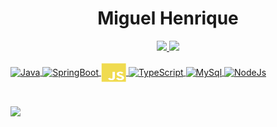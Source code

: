 <p align="center"> 
  <h1 align="center">Miguel Henrique</h1> 
</p>
<p align="center">
<div align="center">
  <a href="https://github.com/Magual27">
  <img loading="lazy" height="180em" src="https://github-readme-stats.vercel.app/api?username=Magual27&show_icons=true&theme=dracula&include_all_commits=true&count_private=true"/>
  <img loading="lazy" height="180em" src="https://github-readme-stats.vercel.app/api/top-langs/?username=Magual27&layout=compact&langs_count=7&theme=dracula"/>
</div>
<div style="display: inline_block"><br>
   <img align="center" alt="Java" height="30" width="40" src="https://cdn.jsdelivr.net/gh/devicons/devicon/icons/java/java-original.svg">
   <img align="center" alt="SpringBoot" height="30" width="40" src="https://cdn.jsdelivr.net/gh/devicons/devicon@latest/icons/spring/spring-original-wordmark.svg">
   <img align="center" alt="JavaScript" height="30" width="40" src="https://raw.githubusercontent.com/devicons/devicon/master/icons/javascript/javascript-plain.svg">
   <img align="center" alt="TypeScript" height="30" width="40"  src="https://cdn.jsdelivr.net/gh/devicons/devicon@latest/icons/typescript/typescript-original.svg" />
   <img align="center" alt="MySql" height="30" width="40" src="https://cdn.jsdelivr.net/gh/devicons/devicon@latest/icons/mysql/mysql-original.svg">
   <img align="center" alt="NodeJs" height="30" width="40" src="https://cdn.jsdelivr.net/gh/devicons/devicon/icons/nodejs/nodejs-original.svg">
<!--    <img align="center" alt="Html5" height="30" width="40" src="https://raw.githubusercontent.com/devicons/devicon/master/icons/html5/html5-original.svg">
   <img align="center" alt="Css3" height="30" width="40" src="https://raw.githubusercontent.com/devicons/devicon/master/icons/css3/css3-original.svg"> -->
</div>
<h1></h1>
<div>
  <a href="https://www.linkedin.com/in/miguel-henrique-de-oliveira-9ba07a221/?trk=opento_sprofile_topcard" target="_blank"><img src="https://img.shields.io/badge/-LinkedIn-%230077B5?style=for-the-badge&logo=linkedin&logoColor=white" target="_blank"></a> 
</div>
